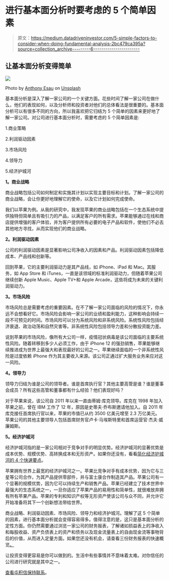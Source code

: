 # 进行基本面分析时要考虑的 5 个简单因素

> 原文：<https://medium.datadriveninvestor.com/5-simple-factors-to-consider-when-doing-fundamental-analysis-2bc479ca395a?source=collection_archive---------6----------------------->

## 让基本面分析变得简单

![](img/d80b00b9f0b693d548ab1465baf8429f.png)

Photo by [Anthony Esau](https://unsplash.com/@anthonyesau?utm_source=medium&utm_medium=referral) on [Unsplash](https://unsplash.com?utm_source=medium&utm_medium=referral)

基本面分析是深入了解一家公司的一个关键方面。花些时间了解一家公司在做什么，他们的表现如何，以及分析师和投资者对他们的总体看法是很重要的。基本面分析可以有很多不同的方向，所以我喜欢把它归结为 5 个简单的因素来更好地了解一家公司。对公司进行基本面分析时，需要考虑的 5 个简单因素是:

1.商业策略

2.利润驱动因素

3.市场风险

4.领导力

5.经济护城河

**1。商业战略**

商业战略包括公司如何制定和实施其计划以实现主要目标和计划。了解一家公司的商业战略，会让你更好地理解它的使命，以及它计划如何完成使命。

我们以苹果为例。从我的研究中，我发现苹果的商业战略包括在一个生态系统中提供独特但简单且有吸引力的产品，以满足客户的所有需求。苹果能够通过在线和商店提供增强的客户体验，并为客户提供所有必要的电子产品和软件，使他们不必去其他地方寻找，从而实现他们的商业战略。

**2。利润驱动因素**

公司的利润驱动因素是显著影响公司净收入的因素和产品。利润驱动因素包括降低成本、产品线和创新等。

回到苹果，它的主要利润驱动力是其产品线，如 iPhone、iPad 和 Mac。其服务，如 App Store 和 iTunes，一直是该领域的标准利润驱动力，但随着苹果公司继续创新 Apple Music、Apple TV+和 Apple Arcade，这些将成为未来的关键利润驱动力。

**3。市场风险**

市场风险总是需要考虑的重要因素。在不了解一家公司面临的风险的情况下，你永远不会想看好它。市场风险会影响一家公司的业绩和盈利能力，这种影响会持续一段不可预见的时间。市场风险可以分为系统风险和非系统风险。系统性风险包括经济衰退、政治动荡和自然灾害等。非系统性风险包括领导力差和分散投资能力差。

说到苹果的市场风险，像所有大公司一样，疫情冠状病毒是该公司面临的主要系统性风险。随着转移到多少人必须工作，由于 iPhone 12 的强劲销售，苹果能够继续推进成为世界上最强大和表现最好的公司之一。苹果继续面临的一个非系统性风险是过度依赖 iPhone 作为其主要收入来源。该公司正通过扩大服务业务来应对这一风险。

**4。领导力**

领导力归结为谁是公司的领导者。谁是首席执行官？其他主要高管是谁？谁是董事会成员？所有这些高管和董事都有什么经验？他们表现好吗？

对于苹果来说，该公司自 2011 年以来一直由蒂姆·库克领导。库克在 1998 年加入苹果之前，曾在 IBM 工作了 12 年，原因是史蒂夫·乔布斯邀请他加入。自 2011 年库克接任首席执行官以来，苹果的市值已从约 3500 亿美元增至 2.3 万亿美元。苹果公司的其他主要领导人包括首席财务官卢卡·马埃斯特里和首席运营官·杰夫·威廉姆斯。

**5。经济护城河**

经济护城河指的是一家公司相对于竞争对手的明显优势。经济护城河的显著优势是成本优势、规模优势、高转换成本和无形资产。如果你还没有，看看[简化经济护城河的 4 个快速要点](https://medium.com/the-capital/4-quick-points-to-simplify-an-economic-moat-3f660e9a62bf?sk=fe773e86db1b1ab528b214a58b8a194b)。

苹果拥有世界上最宽的经济护城河之一。苹果比竞争对手有成本优势，因为它与三星等公司合作，为其产品提供零部件，并与富士康合作制造其产品。苹果公司有一个显著的规模优势，因为它可以持续生产和销售产品。苹果已经建立了技术世界中最强大的生态系统之一，一旦你适应了苹果产品的易用性和简单性，就很难放弃拥有所有苹果产品。苹果的专利和知识产权等无形资产使该公司与众不同，并允许它开始准备将其下一个创新想法带给世界。

商业战略、利润驱动因素、市场风险、领导力和经济护城河。理解了这 5 个简单的因素，进行基本面分析就会变得容易得多。值得注意的是，这只是基本面分析的定性方面。你仍然需要通过浏览一家公司的财务报表，了解诸如损益表上的净收入和每股收益、资产负债表上的资产和债务以及现金流量表上的自由现金流等事物背后的价值，从而进入定量方面。如果您还没有机会，请查看三份财务报表的快速概览[。](https://medium.com/@tunji.onigbanjo/a-quick-overview-of-the-3-financial-statements-income-statement-balance-sheet-and-statement-of-5b60b3f04b0?source=friends_link&sk=bdccb6005bf390b34e04fc631e0d771d)

让投资变得更容易是你可以做到的。生活中有些事情并不意味着太难。对你信任的公司进行研究就是其中之一。

[查看屯积信保持联系](https://tunji.substack.com/)。